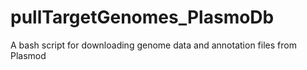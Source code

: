 # pullTargetGenomes_PlasmoDb
A bash script for downloading genome data and annotation files from Plasmod
